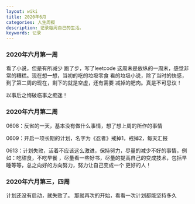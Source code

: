 ```yaml
---
layout: wiki
title: 2020年6月
categories: 人生周报
description: 记录每周自己的生活。
keywords: 记录
---
```


### 2020年六月第一周
看了小说，但是有所减少
跑了步，写了leetcode
这周末是放纵的一周末，感觉非常的糟糕。现在想一想，当初的吃的垃圾零食
看的垃圾小说，除了当时的快感，到了第二周的现在，剩下的就是空虚，还有需要
减掉的肥肉。真是不可思议！

以事后之悔破临事之痴迷！

### 2020年六月第二周
0608：反省的一天，基本没有做什么事情，想了想上周的所作的事情

0609：开启一项长期的计划，名字为《忍者》戒掉1，戒掉2，每天汇报

0613：计划失败，活着不应该这么激进，保持努力，尽量的减少不好的事情，例如：吃甜食，不吃早餐
，尽量看一些好书，尽量的提高自己的变成技术，包括早睡等等，总之向好的方向努力，努力让自己变成一个
更好的人！

### 2020年六月第三，四周
计划还没有启动，就失败了。
那就再次的开始，看看一次计划都能坚持多久